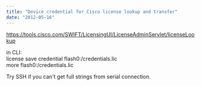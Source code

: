 ```yaml
---
title: "Device credential for Cisco license lookup and transfer"
date: "2012-05-16"
---
```


  
https://tools.cisco.com/SWIFT/LicensingUI/LicenseAdminServlet/licenseLookup  
  
in CLI:  
license save credential flash0:/credentials.lic  
more flash0:/credentials.lic  
  
Try SSH if you can't get full strings from serial connection.
